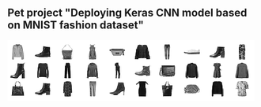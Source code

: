 ## Pet project "Deploying Keras CNN model based on MNIST fashion dataset"
![](Fashion_MNIST_samples.png)
